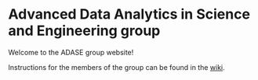 # Advanced Data Analytics in Science and Engineering group
Welcome to the ADASE group website!

Instructions for the members of the group can be found in the
[wiki](https://github.com/adasegroup/adasegroup.github.io/wiki).
